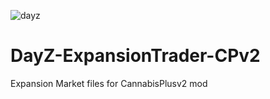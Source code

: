 ![dayz](https://user-images.githubusercontent.com/101267251/199026129-5c812af0-acb4-4b9e-9277-494f76dbb7e2.jpg)


# DayZ-ExpansionTrader-CPv2
Expansion Market files for CannabisPlusv2 mod
